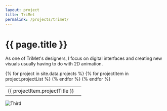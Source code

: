 ```yaml
---
layout: project
title: TriMet
permalink: /projects/trimet/
---
```


<div class="container pt-5 pb-5">
    <div class="row">
        <div class="col">
        <h1>{{ page.title }}</h1>
        <p>As one of TriMet's designers, I focus on digital interfaces and creating new visuals usually having to do with 2D animation.</p>
        </div>
    </div>
</div>
<div class="container">
    <div class="row">
        <div class="col-sm">
            <table class="table table-striped">
              <tbody>
              {% for project in site.data.projects %}
                {% for projectItem in project.projectList %}
                  <tr>
                      <td>{{ projectItem.projectTitle }}</td>
                      <td>
                        <a href="{{ projectItem.projectLink }}">
                            <i class="fas fa-external-link-square-alt"></i>
                        </a>
                    </td>
                  </tr>
                {% endfor %}
              {% endfor %}
              </tbody>
            </table>
        </div>
        <div class="col-sm">
            <img class="d-block w-100 img-rounded" src="https://via.placeholder.com/720x280" alt="Third" />
        </div>
    </div>
</div>
